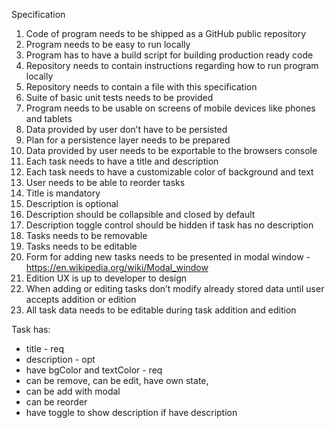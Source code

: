 Specification 
1. Code of program needs to be shipped as a GitHub public repository 
2. Program needs to be easy to run locally 
3. Program has to have a build script for building production ready code 
4. Repository needs to contain instructions regarding how to run program locally 
5. Repository needs to contain a file with this specification 
6. Suite of basic unit tests needs to be provided 
7. Program needs to be usable on screens of mobile devices like phones and tablets 
8. Data provided by user don’t have to be persisted 
9. Plan for a persistence layer needs to be prepared 
10. Data provided by user needs to be exportable to the browsers console
11. Each task needs to have a title and description 
12. Each task needs to have a customizable color of background and text 
13. User needs to be able to reorder tasks 
14. Title is mandatory 
15. Description is optional 
16. Description should be collapsible and closed by default 
17. Description toggle control should be hidden if task has no description 
18. Tasks needs to be removable 
19. Tasks needs to be editable 
20. Form for adding new tasks needs to be presented in modal window - 
https://en.wikipedia.org/wiki/Modal_window 
21. Edition UX is up to developer to design 
22. When adding or editing tasks don’t modify already stored data until user accepts addition or edition 
23. All task data needs to be editable during task addition and edition 


Task has:
- title - req
- description - opt
- have bgColor and textColor - req
- can be remove, can be edit, have own state,
- can be add with modal
- can be reorder
- have toggle to show description if have description